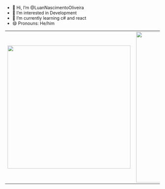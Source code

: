 - 👋 Hi, I’m @LuanNascimentoOliveira
- 👀 I’m interested in Development
- 🌱 I’m currently learning c# and react
- 😄 Pronouns: He/him

<center>
<table>
    <tr>
        <td><img width="400px"  align="left" src="https://github-readme-stats.vercel.app/api/top-langs/?username=LuanNascimentoOliveira&hide=html&layout=compact&theme=tokyonight" /></td>
        <td><img width="495px" height="490px" align="left" src="https://github-readme-stats.vercel.app/api?username=LuanNascimentoOliveira&theme=tokyonight"/></td>
    </tr>   
</table>
</center>

<!---
LuanNascimentoOliveira/LuanNascimentoOliveira is a ✨ special ✨ repository because its `README.md` (this file) appears on your GitHub profile.
You can click the Preview link to take a look at your changes.
--->
